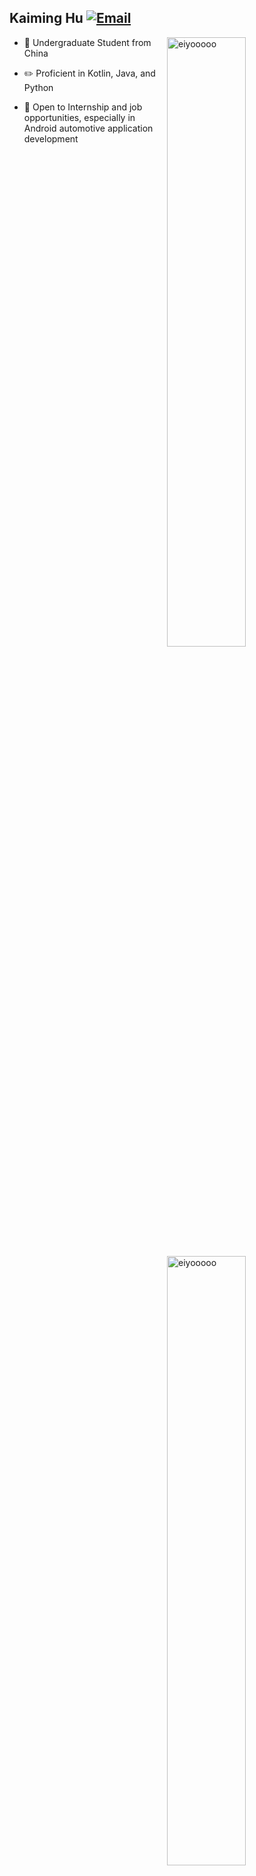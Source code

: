 ## Kaiming Hu [![Email](https://img.shields.io/badge/Email-huxxx1234@gmail.com-blue)](mailto:huxxx1234@gmail.com)

<picture>
    <source media="(prefers-color-scheme: dark)" srcset="https://github-readme-stats.vercel.app/api?username=eiyooooo&theme=dark&show_icons=true">
    <img align="right" width="50%" src="https://github-readme-stats.vercel.app/api?username=eiyooooo&show_icons=true" alt="eiyooooo">
</picture>
<picture>
    <source media="(prefers-color-scheme: dark)" srcset="https://github-readme-stats.vercel.app/api/top-langs?username=eiyooooo&theme=dark&show_icons=true&layout=compact">
    <img align="right" width="50%" src="https://github-readme-stats.vercel.app/api/top-langs?username=eiyooooo&show_icons=true&layout=compact" alt="eiyooooo">
</picture>

- 🏫 Undergraduate Student from China

- ✏️ Proficient in Kotlin, Java, and Python

- 🤝 Open to Internship and job opportunities, especially in Android automotive application development

